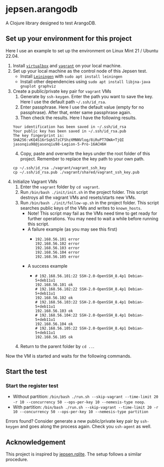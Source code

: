 # jepsen.arangodb

A Clojure library designed to test ArangoDB.

## Set up your environment for this project

Here I use an example to set up the environment on Linux Mint 21 / Ubuntu 22.04.

1. Install [`virtualbox`](https://www.virtualbox.org/wiki/Linux_Downloads) and [`vagrant`](https://www.vagrantup.com/downloads) on your local machine.
2. Set up your local machine as the control node of this Jepsen test.
    - Install [`Leiningen`](https://leiningen.org/) with `sudo apt install leiningen`
    - Install other dependencies using `sudo apt install libjna-java gnuplot graphviz`
3. Create a public/private key pair for `vagrant` VMs
    1. Generate by `ssh-keygen`. Enter the path you want to save the key. Here I use the default path `~/.ssh/id_rsa`.
    2. Enter passphrase. Here I use the default value (empty for no passphrase). After that, enter same passphrase again.
    3. Then check the results. Here I have the following results.
    ```
    Your identification has been saved in ~/.ssh/id_rsa
    Your public key has been saved in ~/.ssh/id_rsa.pub
    The key fingerprint is:
    SHA256:vKQ4S16rSqkS7zCFShzXMNNVlog/8iRuPT7OWA+TjQI jasonqiu98@jasonqiu98-Legion-5-Pro-16ACH6H
    ```
    4. Copy, paste and overwrite the keys under the root folder of this project. Remember to replace the key path to your own path.
    ```
    cp ~/.ssh/id_rsa ./vagrant/vagrant_ssh_key
    cp ~/.ssh/id_rsa.pub ./vagrant/shared/vagrant_ssh_key.pub
    ```
4. Initialize Vagrant VMs
    1. Enter the `vagrant` folder by `cd vagrant`.
    2. Run `/bin/bash ./init/init.sh` in the project folder. This script destroys all the vagrant VMs and resets/starts new VMs. 
    3. Run `/bin/bash ./init/follow-up.sh` in the project folder. This script searches public keys of the VMs and writes to `known_hosts`.
        - Note! This script may fail as the VMs need time to get ready for further operations. You may need to wait a while before running this script.
        - A failure example (as you may see this first)
            - ```
              192.168.56.101 error
              192.168.56.102 error
              192.168.56.103 error
              192.168.56.104 error
              192.168.56.105 error
              ```
        - A success example
            - ```
              # 192.168.56.101:22 SSH-2.0-OpenSSH_8.4p1 Debian-5+deb11u1
              192.168.56.101 ok
              # 192.168.56.102:22 SSH-2.0-OpenSSH_8.4p1 Debian-5+deb11u1
              192.168.56.102 ok
              # 192.168.56.103:22 SSH-2.0-OpenSSH_8.4p1 Debian-5+deb11u1
              192.168.56.103 ok
              # 192.168.56.104:22 SSH-2.0-OpenSSH_8.4p1 Debian-5+deb11u1
              192.168.56.104 ok
              # 192.168.56.105:22 SSH-2.0-OpenSSH_8.4p1 Debian-5+deb11u1
              192.168.56.105 ok
              ```
    4. Return to the parent folder by `cd ..`.

Now the VM is started and waits for the following commands.

## Start the test

### Start the register test

- Without partition: `/bin/bash ./run.sh --skip-vagrant --time-limit 20 -r 10 --concurrency 50 --ops-per-key 10 --nemesis-type noop`.
- With partition: `/bin/bash ./run.sh --skip-vagrant --time-limit 20 -r 10 --concurrency 50 --ops-per-key 10 --nemesis-type partition`

Errors found? Consider generate a new public/private key pair by `ssh-keygen` and goes along the process again. Check you `ssh-agent` as well.

## Acknowledgement

This project is inspired by [jepsen.rqlite](https://github.com/wildarch/jepsen.rqlite). The setup follows a similar procedure.
